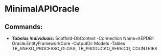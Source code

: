 # MinimalAPIOracle

## Commands:
- **_Tabelas Individuais:_** Scaffold-DbContext -Connection Name=XEPDB1 Oracle.EntityFrameworkCore -OutputDir Models -Tables TB_ANEXO_PROCESSO_GLOSA, TB_PRODUCAO_SERVICO, COUNTRIES